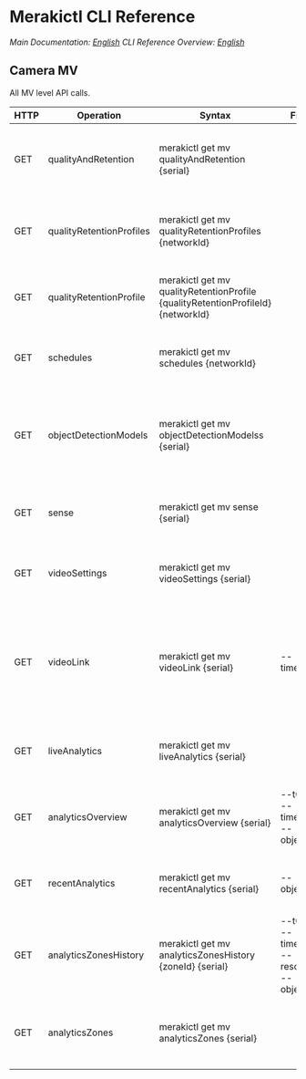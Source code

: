 # Merakictl CLI Reference 

*Main Documentation: [English](https://github.com/ddexterpark/merakictl/README.md)*
*CLI Reference Overview: [English](https://github.com/ddexterpark/merakictl/tree/master/meraki/README.md)*

## Camera MV  
 
 All MV level API calls. 
 
  HTTP | Operation | Syntax | Filters | Description |
 ----- | --------- | ------ | ----------- | ----------- |
 GET  | qualityAndRetention | merakictl get mv qualityAndRetention {serial} | | Returns quality and retention settings for the given camera.
 GET  | qualityRetentionProfiles | merakictl get mv qualityRetentionProfiles {networkId} | | List the quality retention profiles for this network.
 GET  | qualityRetentionProfile | merakictl get mv qualityRetentionProfile {qualityRetentionProfileId} {networkId} | | Retrieve a single quality retention profile.
 GET  | schedules | merakictl get mv schedules  {networkId} | | Returns a list of all camera recording schedules.
 GET  | objectDetectionModels | merakictl get mv objectDetectionModelss {serial} | | Returns the MV Sense object detection model list for the given camera.
 GET  | sense | merakictl get mv sense {serial} | | Returns sense settings for a given camera.
 GET  | videoSettings | merakictl get mv videoSettings {serial} | | Returns video settings for the given camera.
 GET  | videoLink | merakictl get mv videoLink {serial} | --timestamp | Returns video link to the specified camera. If a timestamp is supplied, it links to that timestamp.
 GET  | liveAnalytics | merakictl get mv liveAnalytics {serial} | | Returns live state from camera of analytics zones.
 GET  | analyticsOverview | merakictl get mv analyticsOverview {serial} | --t0 --t1 --timespan --objectType | Returns an overview of aggregate analytics data for a timespan.
 GET  | recentAnalytics | merakictl get mv recentAnalytics {serial} | --objectType | Returns most recent record for analytics zones.
 GET  | analyticsZonesHistory | merakictl get mv analyticsZonesHistory {zoneId} {serial} | --t0 --t1 --timespan --resolution --objectType | Return historical records for analytic zones.
 GET  | analyticsZones | merakictl get mv analyticsZones {serial} | | Returns all configured analytic zones for this camera.
 
 